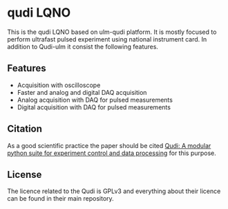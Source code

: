 # qudi LQNO
This is the qudi LQNO based on ulm-qudi platform. It is mostly focused to perform ultrafast pulsed experiment using national instrument card. In addition to Qudi-ulm it consist the following features. 
## Features
  * Acquisition with oscilloscope
  * Faster and analog and digital DAQ acquisition
  * Analog acquisition with DAQ for pulsed measurements
  * Digital acquisition with DAQ for pulsed measurements

  

## Citation
As a good scientific practice the paper should be cited [Qudi: A modular python suite for experiment control and data processing](http://doi.org/10.1016/j.softx.2017.02.001) for this purpose.

## License
The licence related to the Qudi is GPLv3 and everything about their licence can be found in their main repository.
